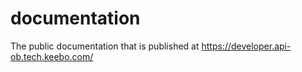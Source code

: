 # documentation
The public documentation that is published at https://developer.api-ob.tech.keebo.com/
